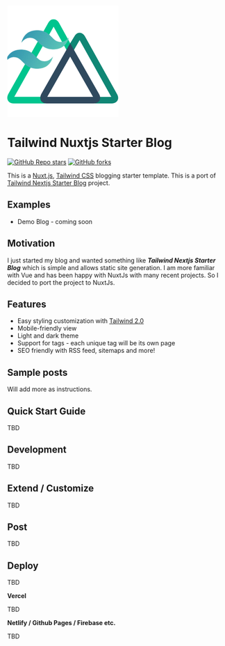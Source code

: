 ![tailwind-nuxtjs-banner](sample/static/img/nuxt-tw.png)

# Tailwind Nuxtjs Starter Blog

[![GitHub Repo stars](https://img.shields.io/github/stars/ooasis/tailwind-nuxtjs-starter-blog?style=social)](https://GitHub.com/ooasis/tailwind-nuxtjs-starter-blog/stargazers/)
[![GitHub forks](https://img.shields.io/github/forks/ooasis/tailwind-nuxtjs-starter-blog?style=social)](https://GitHub.com/ooasis/tailwind-nuxtjs-starter-blog/network/)

This is a [Nuxt.js](https://nuxtjs.org/), [Tailwind CSS](https://tailwindcss.com/) blogging starter template. This is a port of [Tailwind Nextjs Starter Blog](https://github.com/timlrx/tailwind-nextjs-starter-blog) project.

## Examples

- Demo Blog - coming soon

## Motivation

I just started my blog and wanted something like ___Tailwind Nextjs Starter Blog___ which is simple and allows static site generation.  I am more familiar with Vue and has been happy with NuxtJs with many recent projects. So I decided to port the project to NuxtJs.
## Features

- Easy styling customization with [Tailwind 2.0](https://blog.tailwindcss.com/tailwindcss-v2)
- Mobile-friendly view
- Light and dark theme
- Support for tags - each unique tag will be its own page
- SEO friendly with RSS feed, sitemaps and more!

## Sample posts

Will add more as instructions.

## Quick Start Guide

TBD
## Development

TBD
## Extend / Customize

TBD
## Post

TBD
## Deploy

TBD

**Vercel**  

TBD

**Netlify / Github Pages / Firebase etc.**  

TBD